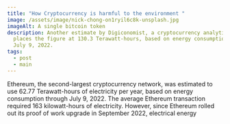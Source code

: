 ```yaml
---
title: "How Cryptocurrency is harmful to the environment "
image: /assets/image/nick-chong-on1ryil6c8k-unsplash.jpg
imageAlt: A single bitcoin token
description: Another estimate by Digiconomist, a cryptocurrency analytics site,
  places the figure at 130.3 Terawatt-hours, based on energy consumption through
  July 9, 2022.
tags:
  - post
  - main
---
```

Ethereum, the second-largest cryptocurrency network, was estimated to use 62.77 Terawatt-hours of electricity per year, based on energy consumption through July 9, 2022. The average Ethereum transaction required 163 kilowatt-hours of electricity. However, since Ethereum rolled out its proof of work upgrade in September 2022, electrical energy